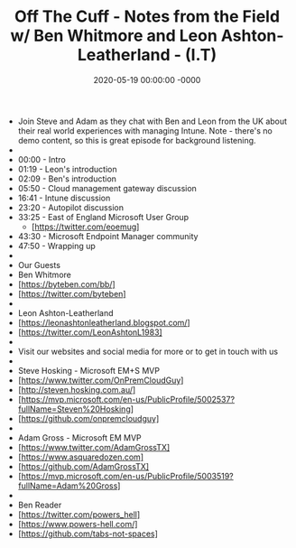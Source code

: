 ﻿---
layout: post
title: "Off The Cuff - Notes from the Field w/ Ben Whitmore and Leon Ashton-Leatherland - (I.T)"
date: 2020-05-19 00:00:00 -0000
categories:
---
 * Join Steve and Adam as they chat with Ben and Leon from the UK about their real world experiences with managing Intune. Note - there's no demo content, so this is great episode for background listening.
 * 
 * 00:00 - Intro
 * 01:19 - Leon's introduction
 * 02:09 - Ben's introduction
 * 05:50 - Cloud management gateway discussion
 * 16:41 - Intune discussion
 * 23:20 - Autopilot discussion
 * 33:25 - East of England Microsoft User Group
   - [https://twitter.com/eoemug]
 * 43:30 - Microsoft Endpoint Manager community
 * 47:50 - Wrapping up
 * 
 * Our Guests
 * Ben Whitmore
 * [https://byteben.com/bb/]
 * [https://twitter.com/byteben]
 * 
 * Leon Ashton-Leatherland
 * [https://leonashtonleatherland.blogspot.com/]
 * [https://twitter.com/LeonAshtonL1983]
 * 
 * Visit our websites and social media for more or to get in touch with us
 * 
 * Steve Hosking - Microsoft EM+S MVP
 * [https://www.twitter.com/OnPremCloudGuy]
 * [http://steven.hosking.com.au/]
 * [https://mvp.microsoft.com/en-us/PublicProfile/5002537?fullName=Steven%20Hosking]
 * [https://github.com/onpremcloudguy]
 * 
 * Adam Gross - Microsoft EM MVP
 * [https://www.twitter.com/AdamGrossTX]
 * [https://www.asquaredozen.com]
 * [https://github.com/AdamGrossTX]
 * [https://mvp.microsoft.com/en-us/PublicProfile/5003519?fullName=Adam%20Gross]
 * 
 * Ben Reader
 * [https://twitter.com/powers_hell]
 * [https://www.powers-hell.com/]
 * [https://github.com/tabs-not-spaces]
